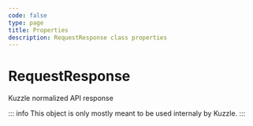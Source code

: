 ```yaml
---
code: false
type: page
title: Properties
description: RequestResponse class properties
---
```


# RequestResponse

Kuzzle normalized API response

::: info
This object is only mostly meant to be used internaly by Kuzzle.
:::